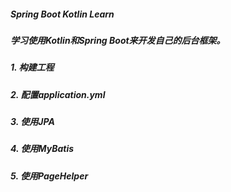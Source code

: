##### Spring Boot Kotlin Learn

##### 学习使用Kotlin和Spring Boot来开发自己的后台框架。

##### 1.    构建工程
##### 2.    配置application.yml
##### 3.    使用JPA
##### 4.    使用MyBatis
##### 5.    使用PageHelper